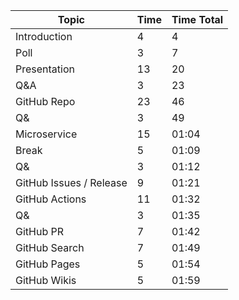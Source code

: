 Topic | Time | Time Total
--- | --- | ---
Introduction |  4 | 4
Poll | 3 | 7
Presentation | 13 | 20
Q&A | 3 | 23
GitHub Repo | 23 | 46
Q& | 3 | 49
Microservice | 15 | 01:04
Break | 5 | 01:09
Q& | 3 | 01:12
GitHub Issues / Release | 9 | 01:21
GitHub Actions | 11 | 01:32
Q& | 3 | 01:35
GitHub PR | 7 | 01:42
GitHub Search | 7 | 01:49
GitHub Pages | 5 | 01:54
GitHub Wikis | 5 | 01:59
